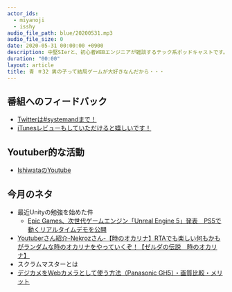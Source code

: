 ```yaml
---
actor_ids:
  - miyanoji
  - isshy
audio_file_path: blue/20200531.mp3
audio_file_size: 0
date: 2020-05-31 00:00:00 +0900
description: 中堅SIerと、初心者WEBエンジニアが雑談するテック系ポッドキャストです。
duration: "00:00"
layout: article
title: 青 ＃32 男の子って結局ゲームが大好きなんだから・・・
---
```

## 番組へのフィードバック
* [Twitterは#systemandまで！](https://twitter.com/search?q=%23systemand)
* [iTunesレビューもしていただけると嬉しいです！](https://itunes.apple.com/jp/podcast/systemand-online/id1205168408?mt=2)

## Youtuber的な活動
* [IshiwataのYoutube](https://www.youtube.com/channel/UC0dN6GcdwpQA-WdSfI2tmZQ)

## 今月のネタ
* 最近Unityの勉強を始めた件
	* [Epic Games、次世代ゲームエンジン「Unreal Engine 5」発表　PS5で動くリアルタイムデモを公開](https://www.itmedia.co.jp/news/articles/2005/14/news056.html)
* [Youtuberさん紹介-Nekrozさん-【時のオカリナ】RTAでも楽しい何もかもがランダムな時のオカリナをやっていくぞ！【ゼルダの伝説　時のオカリナ】](https://www.youtube.com/watch?v=Kr5Jx3UtHyw)
* スクラムマスターとは
* [デジカメをWebカメラとして使う方法（Panasonic GH5）・画質比較・メリット](https://www.ex-it-blog.com/webcamera-panasonic-gh5)

